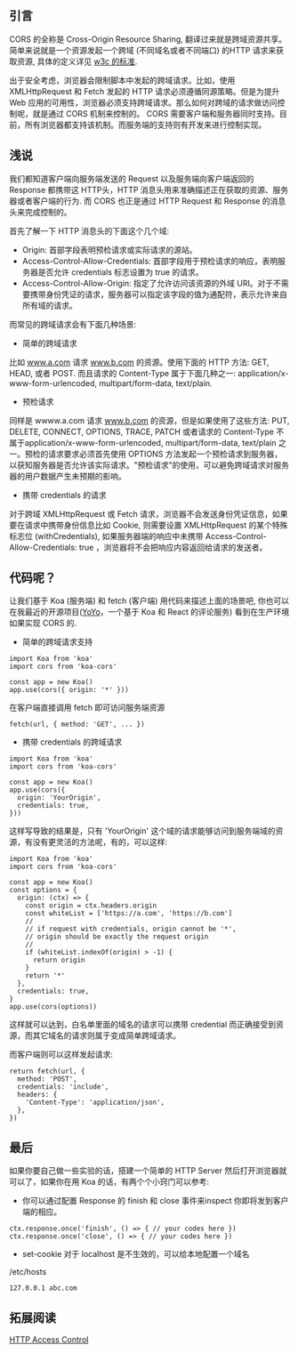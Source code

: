 ## 引言

CORS 的全称是 Cross-Origin Resource Sharing, 翻译过来就是跨域资源共享。简单来说就是一个资源发起一个跨域 (不同域名或者不同端口) 的HTTP 请求来获取资源, 具体的定义详见 [w3c 的标准](https://www.w3.org/TR/cors/).

出于安全考虑，浏览器会限制脚本中发起的跨域请求。比如，使用 XMLHttpRequest 和 Fetch 发起的 HTTP 请求必须遵循同源策略。但是为提升 Web 应用的可用性，浏览器必须支持跨域请求。那么如何对跨域的请求做访问控制呢，就是通过 CORS 机制来控制的。 CORS 需要客户端和服务器同时支持。目前，所有浏览器都支持该机制。而服务端的支持则有开发来进行控制实现。

## 浅说

我们都知道客户端向服务端发送的 Request 以及服务端向客户端返回的 Response 都携带这 HTTP头，HTTP 消息头用来准确描述正在获取的资源、服务器或者客户端的行为. 而 CORS 也正是通过  HTTP Request 和 Response 的消息头来完成控制的。

首先了解一下 HTTP 消息头的下面这个几个域:

* Origin: 首部字段表明预检请求或实际请求的源站。
* Access-Control-Allow-Credentials: 首部字段用于预检请求的响应，表明服务器是否允许 credentials 标志设置为 true 的请求。
* Access-Control-Allow-Origin: 指定了允许访问该资源的外域 URI。对于不需要携带身份凭证的请求，服务器可以指定该字段的值为通配符，表示允许来自所有域的请求。

而常见的跨域请求会有下面几种场景:

* 简单的跨域请求

比如 www.a.com 请求 www.b.com 的资源。使用下面的 HTTP 方法: GET, HEAD, 或者 POST. 而且请求的 Content-Type 属于下面几种之一: application/x-www-form-urlencoded, multipart/form-data, text/plain.

* 预检请求

同样是 wwww.a.com 请求 www.b.com 的资源，但是如果使用了这些方法: PUT, DELETE, CONNECT, OPTIONS, TRACE, PATCH 或者请求的 Content-Type 不属于application/x-www-form-urlencoded, multipart/form-data, text/plain 之一。预检的请求要求必须首先使用 OPTIONS 方法发起一个预检请求到服务器，以获知服务器是否允许该实际请求。"预检请求"的使用，可以避免跨域请求对服务器的用户数据产生未预期的影响。

* 携带 credentials 的请求

对于跨域 XMLHttpRequest 或 Fetch 请求，浏览器不会发送身份凭证信息，如果要在请求中携带身份信息比如 Cookie, 则需要设置 XMLHttpRequest 的某个特殊标志位 (withCredentials), 如果服务器端的响应中未携带 Access-Control-Allow-Credentials: true ，浏览器将不会把响应内容返回给请求的发送者。


## 代码呢？

让我们基于 Koa (服务端) 和 fetch (客户端) 用代码来描述上面的场景吧, 你也可以在我最近的开源项目([YoYo](https://github.com/***REMOVED***/YoYo)，一个基于 Koa 和 React 的评论服务) 看到在生产环境如果实现 CORS 的.

* 简单的跨域请求支持

```
import Koa from 'koa'
import cors from 'koa-cors'

const app = new Koa()
app.use(cors({ origin: '*' }))
```

在客户端直接调用 fetch 即可访问服务端资源

```
fetch(url, { method: 'GET', ... })
```

* 携带 credentials 的跨域请求

```
import Koa from 'koa'
import cors from 'koa-cors'

const app = new Koa()
app.use(cors({
  origin: 'YourOrigin',
  credentials: true,
}))
```

这样写导致的结果是，只有 'YourOrigin' 这个域的请求能够访问到服务端域的资源，有没有更灵活的方法呢，有的，可以这样:

```
import Koa from 'koa'
import cors from 'koa-cors'

const app = new Koa()
const options = {
  origin: (ctx) => {
    const origin = ctx.headers.origin
    const whiteList = ['https://a.com', 'https://b.com']
    //
    // if request with credentials, origin cannot be '*',
    // origin should be exactly the request origin
    //
    if (whiteList.indexOf(origin) > -1) {
      return origin
    }
    return '*'
  },
  credentials: true,
}
app.use(cors(options))
```
这样就可以达到，白名单里面的域名的请求可以携带 credential 而正确接受到资源，而其它域名的请求则属于变成简单跨域请求。

而客户端则可以这样发起请求:

```
return fetch(url, {
  method: 'POST',
  credentials: 'include',
  headers: {
    'Content-Type': 'application/json',
  },
})
```

## 最后

如果你要自己做一些实验的话，搭建一个简单的 HTTP Server 然后打开浏览器就可以了，如果你在用 Koa 的话，有两个个小窍门可以参考:

* 你可以通过配置 Response 的 finish 和 close 事件来inspect 你即将发到客户端的相应。

```
ctx.response.once('finish', () => { // your codes here })
ctx.response.once('close', () => { // your codes here })
```

* set-cookie 对于 localhost 是不生效的，可以给本地配置一个域名

/etc/hosts
```
127.0.0.1 abc.com
```

## 拓展阅读

[HTTP Access Control](https://developer.mozilla.org/zh-CN/docs/Web/HTTP/Access_control_CORS)
